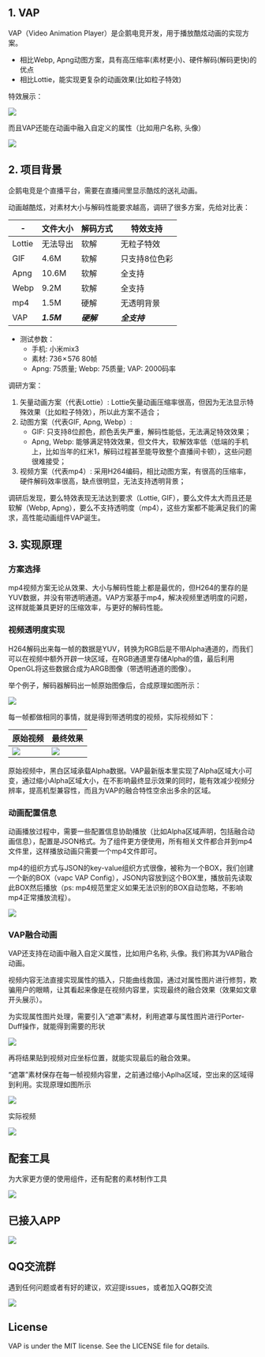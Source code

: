 ## 1. VAP

VAP（Video Animation Player）是企鹅电竞开发，用于播放酷炫动画的实现方案。

* 相比Webp, Apng动图方案，具有高压缩率(素材更小)、硬件解码(解码更快)的优点
* 相比Lottie，能实现更复杂的动画效果(比如粒子特效)

特效展示：

![](./images/anim1.gif)

而且VAP还能在动画中融入自定义的属性（比如用户名称, 头像）

![](./images/anim2.gif)


## 2. 项目背景

企鹅电竞是个直播平台，需要在直播间里显示酷炫的送礼动画。


动画越酷炫，对素材大小与解码性能要求越高，调研了很多方案，先给对比表：


-|文件大小|解码方式|特效支持
---|---|---|---
Lottie|无法导出|软解|无粒子特效
GIF|4.6M|软解|只支持8位色彩
Apng|10.6M|软解|全支持
Webp|9.2M|软解|全支持
mp4|1.5M|硬解|无透明背景
VAP|***1.5M***|***硬解***|***全支持***

* 测试参数：
	* 手机: 小米mix3
	* 素材: 736 × 576 80帧
	* Apng: 75质量; Webp: 75质量; VAP: 2000码率

调研方案：

1. 矢量动画方案（代表Lottie）: Lottie矢量动画压缩率很高，但因为无法显示特殊效果（比如粒子特效），所以此方案不适合；
2. 动图方案（代表GIF, Apng, Webp）:
	* GIF: 只支持8位颜色，颜色丢失严重，解码性能低，无法满足特效效果；
	* Apng, Webp: 能够满足特效效果，但文件大，软解效率低（低端的手机上，比如当年的红米1，解码过程甚至能导致整个直播间卡顿），这些问题很难接受；
3. 视频方案（代表mp4）: 采用H264编码，相比动图方案，有很高的压缩率，硬件解码效率很高，缺点很明显，无法支持透明背景；

调研后发现，要么特效表现无法达到要求（Lottie, GIF），要么文件太大而且还是软解（Webp, Apng），要么不支持透明度（mp4），这些方案都不能满足我们的需求，高性能动画组件VAP诞生。


## 3. 实现原理

### 方案选择

mp4视频方案无论从效果、大小与解码性能上都是最优的，但H264的里存的是YUV数据，并没有带透明通道。VAP方案基于mp4，解决视频里透明度的问题，这样就能兼具更好的压缩效率，与更好的解码性能。

### 视频透明度实现

H264解码出来每一帧的数据是YUV，转换为RGB后是不带Alpha通道的，而我们可以在视频中额外开辟一块区域，在RGB通道里存储Alpha的值，最后利用OpenGL将这些数据合成为ARGB图像（带透明通道的图像）。

举个例子，解码器解码出一帧原始图像后，合成原理如图所示：

![](./images/pic1.png)


每一帧都做相同的事情，就是得到带透明度的视频，实际视频如下：

原始视频|最终效果
---|---
![](./images/anim3.gif)|![](./images/anim4.gif)

原始视频中，黑白区域承载Alpha数据。VAP最新版本里实现了Alpha区域大小可变，通过缩小Alpha区域大小，在不影响最终显示效果的同时，能有效减少视频分辨率，提高机型兼容性，而且为VAP的融合特性空余出多余的区域。

### 动画配置信息

动画播放过程中，需要一些配置信息协助播放（比如Alpha区域声明，包括融合动画信息），配置是JSON格式。为了组件更方便使用，所有相关文件都合并到mp4文件里，这样播放动画只需要一个mp4文件即可。

mp4的组织方式与JSON的key-value组织方式很像，被称为一个BOX，我们创建一个新的BOX（vapc VAP Config），JSON内容放到这个BOX里，播放前先读取此BOX然后播放（ps: mp4规范里定义如果无法识别的BOX自动忽略，不影响mp4正常播放流程）。

![](./images/pic2.png)

### VAP融合动画

VAP还支持在动画中融入自定义属性，比如用户名称, 头像。我们称其为VAP融合动画。

视频内容无法直接实现属性的插入，只能曲线救国，通过对属性图片进行修剪，欺骗用户的眼睛，让其看起来像是在视频内容里，实现最终的融合效果（效果如文章开头展示）。

为实现属性图片处理，需要引入“遮罩”素材，利用遮罩与属性图片进行Porter-Duff操作，就能得到需要的形状

![](./images/pic3.png)

再将结果贴到视频对应坐标位置，就能实现最后的融合效果。

“遮罩”素材保存在每一帧视频内容里，之前通过缩小Aplha区域，空出来的区域得到利用。实现原理如图所示

![](./images/pic4.png)

实际视频

![](./images/anim5.gif)


## 配套工具

为大家更方便的使用组件，还有配套的素材制作工具

![](./images/pic5.png)


## 已接入APP


![](./images/icons.png)

## QQ交流群
遇到任何问题或者有好的建议，欢迎提issues，或者加入QQ群交流

![](./images/qq_group.png)


## License

VAP is under the MIT license. See the LICENSE file for details.
